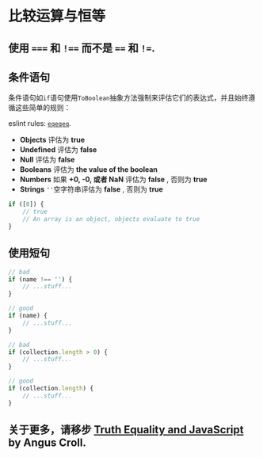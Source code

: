 # 比较运算与恒等

## 使用 `===` 和 `!==` 而不是 `==` 和 `!=`.

## 条件语句

条件语句如`if`语句使用`ToBoolean`抽象方法强制来评估它们的表达式，并且始终遵循这些简单的规则：

eslint rules: [`eqeqeq`](http://eslint.org/docs/rules/eqeqeq.html).

+ **Objects** 评估为 **true**
+ **Undefined** 评估为 **false**
+ **Null** 评估为 **false**
+ **Booleans** 评估为 **the value of the boolean**
+ **Numbers** 如果 **+0, -0, 或者 NaN** 评估为 **false** , 否则为 **true**
+ **Strings** `''`空字符串评估为 **false** , 否则为 **true**

```javascript
if ([0]) {
    // true
    // An array is an object, objects evaluate to true
}
```

## 使用短句

```javascript
// bad
if (name !== '') {
    // ...stuff...
}

// good
if (name) {
    // ...stuff...
}

// bad
if (collection.length > 0) {
    // ...stuff...
}

// good
if (collection.length) {
    // ...stuff...
}
```

## 关于更多，请移步 [Truth Equality and JavaScript](http://javascriptweblog.wordpress.com/2011/02/07/truth##equality##and##javascript/#more##2108) by Angus Croll.

